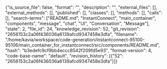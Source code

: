 {"is_source_file": false, "format": "", "description": "", "external_files": [], "external_methods": [], "published": [], "classes": [], "methods": [], "calls": [], "search-terms": ["README.md", "InstantConnect", "main_container", "components", "message", "chat", "UI", "Conversation", "Message"], "state": 2, "file_id": 24, "knowledge_revision": 52, "git_revision": "2656153c2a06f436036a6139afcd9347458e3dfa", "filename": "/home/kavia/workspace/code-generation/instantconnect-95100-95106/main_container_for_instantconnect/src/components/README.md", "hash": "b3edefc9cf9bb4eccc8542f209fd5e93", "format-version": 4, "code-base-name": "default", "revision_history": [{"52": "2656153c2a06f436036a6139afcd9347458e3dfa"}]}